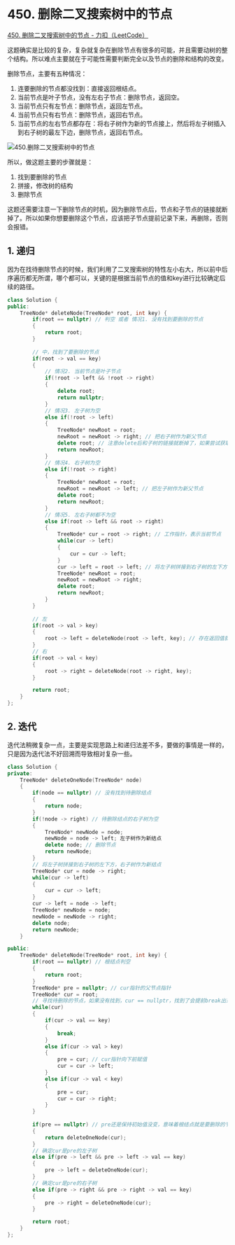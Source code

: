 # 450. 删除二叉搜索树中的节点

[450. 删除二叉搜索树中的节点 - 力扣（LeetCode）](https://leetcode.cn/problems/delete-node-in-a-bst/)



这题确实是比较的复杂，复杂就复杂在删除节点有很多的可能，并且需要动树的整个结构。所以难点主要就在于可能性需要判断完全以及节点的删除和结构的改变。

删除节点，主要有五种情况：

1. 连要删除的节点都没找到：直接返回根结点。
2. 当前节点是叶子节点，没有左右子节点：删除节点，返回空。
3. 当前节点只有左节点：删除节点，返回左节点。
4. 当前节点只有右节点：删除节点，返回右节点。
5. 当前节点的左右节点都存在：将右子树作为新的节点接上，然后将左子树插入到右子树的最左下边，删除节点，返回右节点。

![450.删除二叉搜索树中的节点](https://tva1.sinaimg.cn/large/008eGmZEly1gnbj3k596mg30dq0aigyz.gif)

所以，做这题主要的步骤就是：

1. 找到要删除的节点
2. 拼接，修改树的结构
3. 删除节点

这题还需要注意一下删除节点的时机，因为删除节点后，节点和子节点的链接就断掉了。所以如果你想要删除这个节点，应该把子节点提前记录下来，再删除，否则会报错。



## 1. 递归

因为在找待删除节点的时候，我们利用了二叉搜索树的特性左小右大，所以前中后序遍历都无所谓，哪个都可以，关键的是根据当前节点的值和key进行比较确定后续的路径。

```c++
class Solution {
public:
    TreeNode* deleteNode(TreeNode* root, int key) {
        if(root == nullptr) // 判空 或者 情况1. 没有找到要删除的节点
        {
            return root;
        }
      
        // 中，找到了要删除的节点
        if(root -> val == key)
        {
            // 情况2. 当前节点是叶子节点
            if(!root -> left && !root -> right)
            {
                delete root;
                return nullptr;
            }
            // 情况3. 左子树为空
            else if(!root -> left)
            {
                TreeNode* newRoot = root;
                newRoot = newRoot -> right; // 把右子树作为新父节点
                delete root; // 注意delete后和子树的链接就断掉了，如果尝试获取子节点会报错
                return newRoot;
            }
            // 情况4. 右子树为空
            else if(!root -> right)
            {
                TreeNode* newRoot = root;
                newRoot = newRoot -> left; // 把左子树作为新父节点
                delete root;
                return newRoot;
            }
            // 情况5. 左右子树都不为空
            else if(root -> left && root -> right)
            {
                TreeNode* cur = root -> right; // 工作指针，表示当前节点
                while(cur -> left)
                {
                    cur = cur -> left;
                }
                cur -> left = root -> left; // 将左子树拼接到右子树的左下方
                TreeNode* newRoot = root;
                newRoot = newRoot -> right;
                delete root;
                return newRoot;
            }
        }
        
        // 左
        if(root -> val > key)
        {
            root -> left = deleteNode(root -> left, key); // 存在返回值就可以方便的接收子树了，这就是为什么会比迭代法简单的原因，迭代法还需要维护一个pre指针用来指向当前节点的父节点
        }
        // 右
        if(root -> val < key)
        {
            root -> right = deleteNode(root -> right, key);
        }

        return root;
    }
};
```



## 2. 迭代

迭代法稍微复杂一点，主要是实现思路上和递归法差不多，要做的事情是一样的，只是因为迭代法不好回溯而导致相对复杂一些。

```c++
class Solution {
private:
    TreeNode* deleteOneNode(TreeNode* node)
    {
        if(node == nullptr) // 没有找到待删除结点
        {
            return node;
        }
        if(!node -> right) // 待删除结点的右子树为空
        {
            TreeNode* newNode = node;
            newNode = node -> left; 左子树作为新结点
            delete node; // 删除节点
            return newNode;
        }
        // 将左子树拼接到右子树的左下方，右子树作为新结点
        TreeNode* cur = node -> right;
        while(cur -> left)
        {
            cur = cur -> left;
        }
        cur -> left = node -> left;
        TreeNode* newNode = node;
        newNode = newNode -> right;
        delete node;
        return newNode;
    }

public:
    TreeNode* deleteNode(TreeNode* root, int key) {
        if(root == nullptr) // 根结点判空
        {
            return root;
        }
        TreeNode* pre = nullptr; // cur指针的父节点指针
        TreeNode* cur = root;
        // 寻找待删除的节点，如果没有找到，cur == nullptr，找到了会提前break出来
        while(cur)
        {
            if(cur -> val == key)
            {
                break;
            }
            else if(cur -> val > key)
            {
                pre = cur; // cur指针向下前赋值
                cur = cur -> left;
            }
            else if(cur -> val < key)
            {
                pre = cur;
                cur = cur -> right;
            }
        }
        
        if(pre == nullptr) // pre还是保持初始值没变，意味着根结点就是要删除的节点
        {
            return deleteOneNode(cur);
        }
        // 确定cur是pre的左子树
        else if(pre -> left && pre -> left -> val == key)
        {
            pre -> left = deleteOneNode(cur);
        }
        // 确定cur是pre的右子树
        else if(pre -> right && pre -> right -> val == key)
        {
            pre -> right = deleteOneNode(cur);
        }

        return root;
    }
};
```

